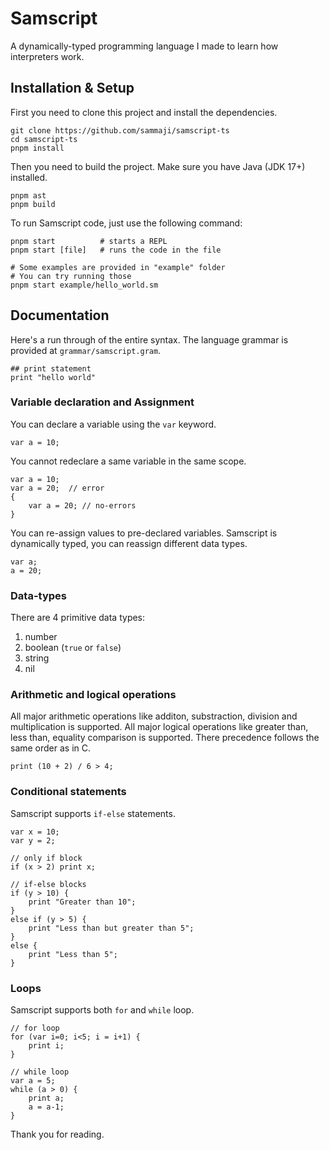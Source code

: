# Samscript

A dynamically-typed programming language I made to learn how interpreters work.

## Installation & Setup

First you need to clone this project and install the dependencies.

```
git clone https://github.com/sammaji/samscript-ts
cd samscript-ts
pnpm install
```

Then you need to build the project. Make sure you have Java (JDK 17+) installed.
```
pnpm ast
pnpm build
```

To run Samscript code, just use the following command:
```
pnpm start          # starts a REPL
pnpm start [file]   # runs the code in the file

# Some examples are provided in "example" folder
# You can try running those
pnpm start example/hello_world.sm
```

## Documentation

Here's a run through of the entire syntax. The language grammar is provided at `grammar/samscript.gram`.

```
## print statement
print "hello world"
```

### Variable declaration and Assignment

You can declare a variable using the `var` keyword.
```
var a = 10;
```

You cannot redeclare a same variable in the same scope.
```
var a = 10;
var a = 20;  // error
{
    var a = 20; // no-errors
}
```

You can re-assign values to pre-declared variables. Samscript is dynamically typed, you can reassign different data types.
```
var a;
a = 20;
```

### Data-types

There are 4 primitive data types:
1. number
2. boolean (`true` or `false`)
3. string
4. nil
   
### Arithmetic and logical operations

All major arithmetic operations like additon, substraction, division and multiplication is supported. All major logical operations like greater than, less than, equality comparison is supported. There precedence follows the same order as in C.

```
print (10 + 2) / 6 > 4;
```

### Conditional statements

Samscript supports `if-else` statements.

```
var x = 10;
var y = 2;

// only if block
if (x > 2) print x;

// if-else blocks
if (y > 10) {
    print "Greater than 10";
}
else if (y > 5) {
    print "Less than but greater than 5";
}
else {
    print "Less than 5";
}
```

### Loops

Samscript supports both `for` and `while` loop.

```
// for loop
for (var i=0; i<5; i = i+1) {
    print i;
}

// while loop
var a = 5;
while (a > 0) {
    print a;
    a = a-1;
}
```

Thank you for reading.
